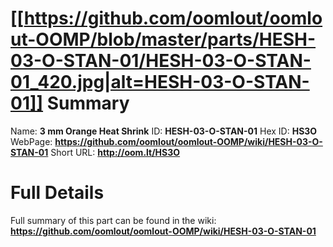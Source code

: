 
[[https://github.com/oomlout/oomlout-OOMP/blob/master/parts/HESH-03-O-STAN-01/HESH-03-O-STAN-01_420.jpg|alt=HESH-03-O-STAN-01]] 
Summary
=================

Name: __3 mm Orange Heat Shrink__
ID: __HESH-03-O-STAN-01__
Hex ID: __HS3O__
WebPage: __https://github.com/oomlout/oomlout-OOMP/wiki/HESH-03-O-STAN-01__
Short URL: __http://oom.lt/HS3O__

Full Details
==========================
Full summary of this part can be found in the wiki:   
__https://github.com/oomlout/oomlout-OOMP/wiki/HESH-03-O-STAN-01__   


